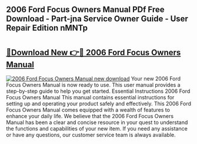 ## 2006 Ford Focus Owners Manual PDf Free Download - Part-jna Service Owner Guide - User Repair Edition nMNTp

# <h2><a href="http://bc12228.oget.top/?id=2006+Ford+Focus+Owners+Manual">🔗Download New 👉🔴 2006 Ford Focus Owners Manual</a></h2>

[![2006 Ford Focus Owners Manual new download](https://i.imgur.com/5g1atiW.png)](http://bc12228.oget.top/?id=2006+Ford+Focus+Owners+Manual)
Your new 2006 Ford Focus Owners Manual is now ready to use. This user manual provides a step-by-step guide to help you get started. Essential Instructions 2006 Ford Focus Owners Manual This manual contains essential instructions for setting up and operating your product safely and effectively. This 2006 Ford Focus Owners Manual comes equipped with a wealth of features to enhance your daily life. We believe that the 2006 Ford Focus Owners Manual has been a clear and concise resource in your quest to understand the functions and capabilities of your new item. If you need any assistance or have any questions, our customer service team is always available.
